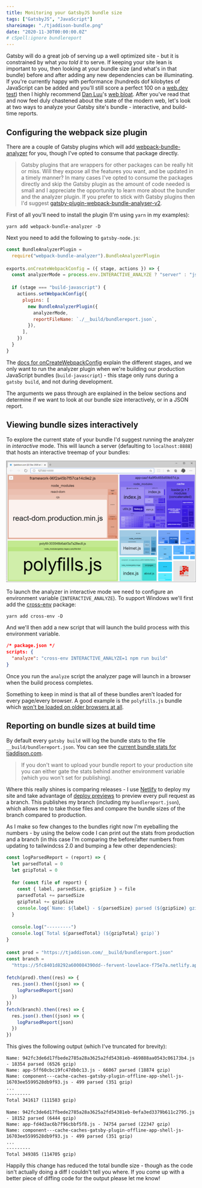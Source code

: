 ```yaml
---
title: Monitoring your GatsbyJS bundle size
tags: ["GatsbyJS", "JavaScript"]
shareimage: "./tjaddison-bundle.png"
date: "2020-11-30T00:00:00.0Z"
# cSpell:ignore bundlereport
---
```


Gatsby will do a great job of serving up a well optimized site - but it is constrained by what _you told it_ to serve. If keeping your site lean is important to you, then looking at your bundle size (and what's in that bundle) before and after adding any new dependencies can be illuminating. If you're currently happy with performance (hundreds dof kilobytes of JavaScript can be added and you'll still score a perfect 100 on a [web.dev test]) then I highly recommend [Dan Luu]'s [web bloat]. After you've read that and now feel duly chastened about the state of the modern web, let's look at two ways to analyze your Gatsby site's bundle - interactive, and build-time reports.

## Configuring the webpack size plugin

There are a couple of Gatsby plugins which will add [webpack-bundle-analyzer] for you, though I've opted to consume that package directly.

> Gatsby plugins that are wrappers for other packages can be really hit or miss. Will they expose all the features you want, and be updated in a timely manner? In many cases I've opted to consume the packages directly and skip the Gatsby plugin as the amount of code needed is small and I appreciate the opportunity to learn more about the bundler and the analyzer plugin. If you prefer to stick with Gatsby plugins then I'd suggest [gatsby-plugin-webpack-bundle-analyser-v2].

First of all you'll need to install the plugin (I'm using `yarn` in my examples):

```shell
yarn add webpack-bundle-analyzer -D
```

Next you need to add the following to `gatsby-node.js`:

```javascript
const BundleAnalyzerPlugin =
  require("webpack-bundle-analyzer").BundleAnalyzerPlugin

exports.onCreateWebpackConfig = ({ stage, actions }) => {
  const analyzerMode = process.env.INTERACTIVE_ANALYZE ? "server" : "json"

  if (stage === "build-javascript") {
    actions.setWebpackConfig({
      plugins: [
        new BundleAnalyzerPlugin({
          analyzerMode,
          reportFileName: `./__build/bundlereport.json`,
        }),
      ],
    })
  }
}
```

The [docs for onCreateWebpackConfig] explain the different stages, and we only want to run the analyzer plugin when we're building our production JavaScript bundles (`build-javascript`) - this stage only runs during a `gatsby build`, and not during development.

The arguments we pass through are explained in the below sections and determine if we want to look at our bundle size interactively, or in a JSON report.

## Viewing bundle sizes interactively

To explore the current state of your bundle I'd suggest running the analyzer in _interactive_ mode. This will launch a server (defaulting to `localhost:8888`) that hosts an interactive treemap of your bundles:

![A recent snapshot of this websites bundles](./tjaddison-bundle.png)

To launch the analyzer in interactive mode we need to configure an environment variable (`INTERACTIVE_ANALYZE`). To support Windows we'll first add the [cross-env] package:

```shell
yarn add cross-env -D
```

And we'll then add a new script that will launch the build process with this environment variable.

```json
/* package.json */
scripts: {
  "analyze": "cross-env INTERACTIVE_ANALYZE=1 npm run build"
}
```

Once you run the `analyze` script the analyzer page will launch in a browser when the build process completes.

Something to keep in mind is that all of these bundles aren't loaded for every page/every browser. A good example is the `polyfills.js` bundle which [won't be loaded on older browsers at all].

## Reporting on bundle sizes at build time

By default every `gatsby build` will log the bundle stats to the file `__build/bundlereport.json`. You can see the [current bundle stats for tjaddison.com].

> If you don't want to upload your bundle report to your production site you can either gate the stats behind another environment variable (which you won't set for publishing).

Where this really shines is comparing releases - I use [Netlify] to deploy my site and take advantage of [deploy previews] to preview every pull request as a branch. This publishes my branch (including my `bundlereport.json`), which allows me to take those files and compare the bundle sizes of the branch compared to production.

As I make so few changes to the bundles right now I'm eyeballing the numbers - by using the below code I can print out the stats from production and a branch (in this case I'm comparing the before/after numbers from updating to tailwindcss 2.0 and bumping a few other dependencies):

```javascript
const logParsedReport = (report) => {
  let parsedTotal = 0
  let gzipTotal = 0

  for (const file of report) {
    const { label, parsedSize, gzipSize } = file
    parsedTotal += parsedSize
    gzipTotal += gzipSize
    console.log(`Name: ${label} - ${parsedSize} parsed (${gzipSize} gzip)`)
  }

  console.log("---------")
  console.log(`Total ${parsedTotal} (${gzipTotal} gzip)`)
}

const prod = "https://tjaddison.com/__build/bundlereport.json"
const branch =
  "https://5fc8401d8292a600084390dd--fervent-lovelace-f75e7a.netlify.app/__build/bundlereport.json"

fetch(prod).then((res) => {
  res.json().then((json) => {
    logParsedReport(json)
  })
})
fetch(branch).then((res) => {
  res.json().then((json) => {
    logParsedReport(json)
  })
})
```

This gives the following output (which I've truncated for brevity):

```
Name: 942fc3de6d17fbede2785a28a3625a2fd54381eb-469888aa0543c06173b4.js - 18354 parsed (6526 gzip)
Name: app-5ff60cbc19fc47db0c13.js - 66067 parsed (18874 gzip)
Name: component---cache-caches-gatsby-plugin-offline-app-shell-js-16703ee5599528db9f93.js - 499 parsed (351 gzip)
...
---------
Total 341617 (111583 gzip)

Name: 942fc3de6d17fbede2785a28a3625a2fd54381eb-0efa3ed3379b611c2795.js - 18152 parsed (6444 gzip)
Name: app-fd4d3ac6b7f96cbbf5f8.js - 74754 parsed (22347 gzip)
Name: component---cache-caches-gatsby-plugin-offline-app-shell-js-16703ee5599528db9f93.js - 499 parsed (351 gzip)
...
---------
Total 349385 (114705 gzip)
```

Happily this change has reduced the total bundle size - though as the code isn't actually doing a diff I couldn't tell you where. If you come up with a better piece of diffing code for the output please let me know!

[web.dev test]: https://web.dev/measure/
[dan luu]: https://danluu.com/
[web bloat]: https://danluu.com/web-bloat/
[webpack-bundle-analyzer]: https://github.com/webpack-contrib/webpack-bundle-analyzer
[gatsby-plugin-webpack-size]: https://github.com/axe312ger/gatsby-plugin-webpack-size
[gatsby-plugin-webpack-bundle-analyser-v2]: https://github.com/JimmyBeldone/gatsby-plugin-webpack-bundle-analyser-v2
[docs for oncreatewebpackconfig]: https://www.gatsbyjs.com/docs/how-to/custom-configuration/add-custom-webpack-config/
[cross-env]: https://www.npmjs.com/package/cross-env
[won't be loaded on older browsers at all]: https://github.com/gatsbyjs/gatsby/issues/28736
[current bundle stats for tjaddison.com]: https://tjaddison.com/__build/bundlereport.json
[netlify]: https://www.netlify.com/
[deploy previews]: https://docs.netlify.com/site-deploys/overview/#deploy-preview-controls
